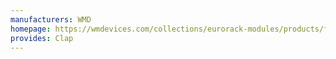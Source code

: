 ```yaml
---
manufacturers: WMD
homepage: https://wmdevices.com/collections/eurorack-modules/products/fracture
provides: Clap
---
```


